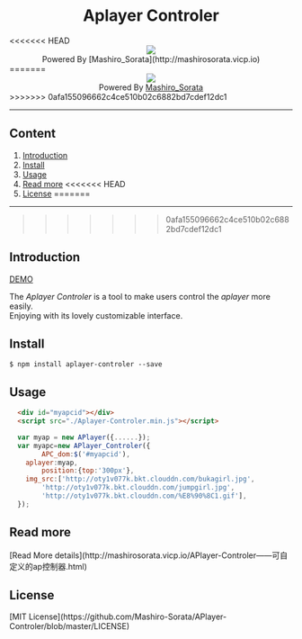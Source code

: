 <div align="center"><h1>Aplayer Controler</h1></div>
<<<<<<< HEAD
<div align="center"><img src="http://oty1v077k.bkt.clouddn.com/apc-new-preview.png"></div>
<div align="center">Powered By [Mashiro_Sorata](http://mashirosorata.vicp.io)</div>
=======
<div align="center"><img src="http://oty1v077k.bkt.clouddn.com/apc-demo-preview.png"></div>
<div align="center">Powered By <a href="http://mashirosorata.vicp.io" target="_blank">Mashiro_Sorata</a></div>
>>>>>>> 0afa155096662c4ce510b02c6882bd7cdef12dc1

---

## Content
1. [Introduction](#u1)
2. [Install](#u2)
3. [Usage](#u3)
4. [Read more](#u4)
<<<<<<< HEAD
5. [License](#u5)
=======

---

>>>>>>> 0afa155096662c4ce510b02c6882bd7cdef12dc1
<h2 id="u1">Introduction</h2>

[DEMO](http://mashirosorata.vicp.io/others/Aplayer-Controler-demo/index.html)

The *Aplayer Controler* is a tool to make users control the *aplayer* more easily. <br>Enjoying with its lovely customizable interface.

<h2 id="u2">Install</h2>

```git
$ npm install aplayer-controler --save
```

<h2 id="u3">Usage</h2>

```html
  <div id="myapcid"></div>
  <script src="./Aplayer-Controler.min.js"></script>
```

```javascript
  var myap = new APlayer({......});
  var myapc=new APlayer_Controler({
    	APC_dom:$('#myapcid'),
	aplayer:myap,
    	position:{top:'300px'},
	img_src:['http://oty1v077k.bkt.clouddn.com/bukagirl.jpg',
		'http://oty1v077k.bkt.clouddn.com/jumpgirl.jpg',
		'http://oty1v077k.bkt.clouddn.com/%E8%90%8C1.gif'],
  });
```
<h2 id="u4">Read more</h2>
[Read More details](http://mashirosorata.vicp.io/APlayer-Controler——可自定义的ap控制器.html)

<h2 id="u5">License</h2>
[MIT License](https://github.com/Mashiro-Sorata/APlayer-Controler/blob/master/LICENSE)
